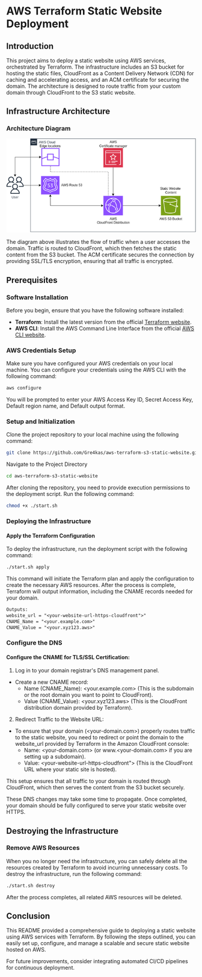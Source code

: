 # AWS Terraform Static Website Deployment

## Introduction

This project aims to deploy a static website using AWS services, orchestrated by Terraform. The infrastructure includes an S3 bucket for hosting the static files, CloudFront as a Content Delivery Network (CDN) for caching and accelerating access, and an ACM certificate for securing the domain. The architecture is designed to route traffic from your custom domain through CloudFront to the S3 static website.

## Infrastructure Architecture

### Architecture Diagram

![Static Website Infrastructure Diagram](images/staticWebsite.png)

The diagram above illustrates the flow of traffic when a user accesses the domain. Traffic is routed to CloudFront, which then fetches the static content from the S3 bucket. The ACM certificate secures the connection by providing SSL/TLS encryption, ensuring that all traffic is encrypted.

## Prerequisites

### Software Installation

Before you begin, ensure that you have the following software installed:

- **Terraform**: Install the latest version from the official [Terraform website](https://www.terraform.io/downloads.html).
- **AWS CLI**: Install the AWS Command Line Interface from the official [AWS CLI website](https://aws.amazon.com/cli/).

### AWS Credentials Setup

Make sure you have configured your AWS credentials on your local machine. You can configure your credentials using the AWS CLI with the following command:

```sh
aws configure
```

You will be prompted to enter your AWS Access Key ID, Secret Access Key, Default region name, and Default output format.

### Setup and Initialization

Clone the project repository to your local machine using the following command:

```sh
git clone https://github.com/Gre4kas/aws-terraform-s3-static-website.git
```

Navigate to the Project Directory

```sh
cd aws-terraform-s3-static-website
```

After cloning the repository, you need to provide execution permissions to the deployment script. Run the following command:

```sh
chmod +x ./start.sh
```

### Deploying the Infrastructure

#### Apply the Terraform Configuration
To deploy the infrastructure, run the deployment script with the following command:
```sh
./start.sh apply
```

This command will initiate the Terraform plan and apply the configuration to create the necessary AWS resources. After the process is complete, Terraform will output information, including the CNAME records needed for your domain.

```
Outputs:
website_url = "<your-website-url-https-cloudfront">"
CNAME_Name = "<your.example.com>"
CNAME_Value = "<your.xyz123.aws>"
```

### Configure the DNS

#### Configure the CNAME for TLS/SSL Certification:

1. Log in to your domain registrar's DNS management panel.
- Create a new CNAME record:
  - Name (CNAME_Name): <your.example.com> (This is the subdomain or the root domain you want to point to CloudFront).
  - Value (CNAME_Value): <your.xyz123.aws> (This is the CloudFront distribution domain provided by Terraform).

2. Redirect Traffic to the Website URL:
- To ensure that your domain (<your-domain.com>) properly routes traffic to the static website, you need to redirect or point the domain to the website_url provided by Terraform in the Amazon CloudFront console:
  - Name: <your-domain.com> (or www.<your-domain.com> if you are setting up a subdomain).
  - Value: <your-website-url-https-cloudfront"> (This is the CloudFront URL where your static site is hosted).

This setup ensures that all traffic to your domain is routed through CloudFront, which then serves the content from the S3 bucket securely.

These DNS changes may take some time to propagate. Once completed, your domain should be fully configured to serve your static website over HTTPS.

## Destroying the Infrastructure

### Remove AWS Resources

When you no longer need the infrastructure, you can safely delete all the resources created by Terraform to avoid incurring unnecessary costs. To destroy the infrastructure, run the following command:

```bash
./start.sh destroy
```

After the process completes, all related AWS resources will be deleted.

## Conclusion

This README provided a comprehensive guide to deploying a static website using AWS services with Terraform. By following the steps outlined, you can easily set up, configure, and manage a scalable and secure static website hosted on AWS.

For future improvements, consider integrating automated CI/CD pipelines for continuous deployment. 
